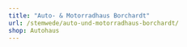 ```yaml
---
title: "Auto- & Motorradhaus Borchardt"
url: /stemwede/auto-und-motorradhaus-borchardt/
shop: Autohaus
---
```

